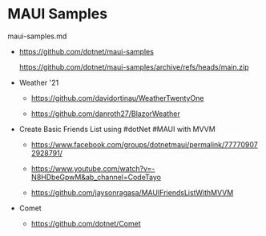 # MAUI Samples

maui-samples.md

*   https://github.com/dotnet/maui-samples

    https://github.com/dotnet/maui-samples/archive/refs/heads/main.zip
    
*   Weather '21

    *   https://github.com/davidortinau/WeatherTwentyOne

    *   https://github.com/danroth27/BlazorWeather

*   Create Basic Friends List using #dotNet #MAUI with MVVM

    *   https://www.facebook.com/groups/dotnetmaui/permalink/777709072928791/

    *   https://www.youtube.com/watch?v=-N8HDbeGpwM&ab_channel=CodeTayo

    *   https://github.com/jaysonragasa/MAUIFriendsListWithMVVM

*   Comet

    *   https://github.com/dotnet/Comet
    